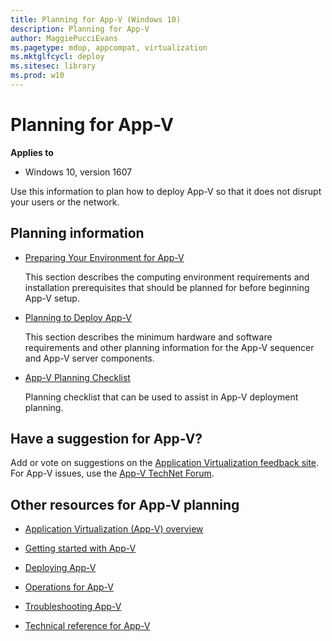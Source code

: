 ```yaml
---
title: Planning for App-V (Windows 10)
description: Planning for App-V
author: MaggiePucciEvans
ms.pagetype: mdop, appcompat, virtualization
ms.mktglfcycl: deploy
ms.sitesec: library
ms.prod: w10
---
```



# Planning for App-V

**Applies to**
-   Windows 10, version 1607

Use this information to plan how to deploy App-V so that it does not disrupt your users or the network.

## Planning information

-   [Preparing Your Environment for App-V](appv-preparing-your-environment.md)

    This section describes the computing environment requirements and installation prerequisites that should be planned for before beginning App-V setup.

-   [Planning to Deploy App-V](appv-planning-to-deploy-appv.md)

    This section describes the minimum hardware and software requirements and other planning information for the App-V sequencer and App-V server components.

-   [App-V Planning Checklist](appv-planning-checklist.md)

    Planning checklist that can be used to assist in App-V deployment planning.

## Have a suggestion for App-V?

Add or vote on suggestions on the [Application Virtualization feedback site](http://appv.uservoice.com/forums/280448-microsoft-application-virtualization).<br>For App-V issues, use the [App-V TechNet Forum](https://social.technet.microsoft.com/Forums/en-US/home?forum=mdopappv).

## Other resources for App-V planning

-   [Application Virtualization (App-V) overview](appv-for-windows.md)

-   [Getting started with App-V](appv-getting-started.md)

-   [Deploying App-V](appv-deploying-appv.md)

-   [Operations for App-V](appv-operations.md)

-   [Troubleshooting App-V](appv-troubleshooting.md)

-   [Technical reference for App-V](appv-technical-reference.md)
